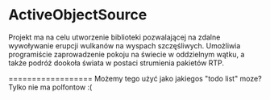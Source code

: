 ActiveObjectSource
==================
Projekt ma na celu utworzenie biblioteki pozwalającej na zdalne wywoływanie erupcji wulkanów na wyspach szczęśliwych. Umożliwia programiście zaprowadzenie pokoju na świecie w oddzielnym wątku, a także podróż dookoła świata w postaci strumienia pakietów RTP.

==================
Możemy tego użyć jako jakiegos "todo list" moze? Tylko nie ma polfontow :(
